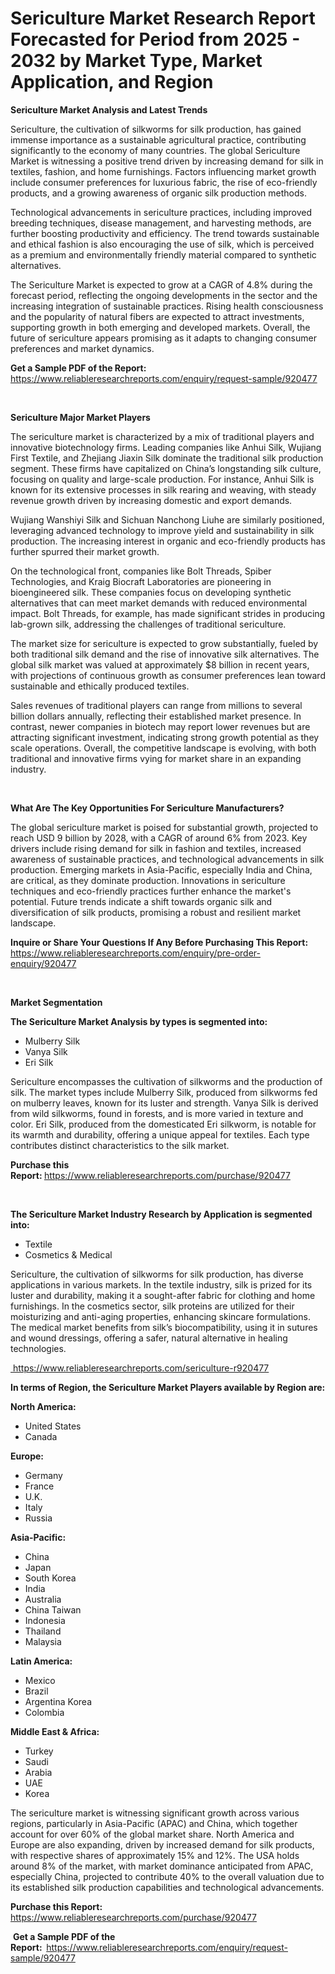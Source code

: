 <p><h1>Sericulture Market Research Report Forecasted for Period from 2025 -  2032 by Market Type, Market Application, and Region</h1></p><p><strong>Sericulture Market Analysis and Latest Trends</strong></p>
<p><p>Sericulture, the cultivation of silkworms for silk production, has gained immense importance as a sustainable agricultural practice, contributing significantly to the economy of many countries. The global Sericulture Market is witnessing a positive trend driven by increasing demand for silk in textiles, fashion, and home furnishings. Factors influencing market growth include consumer preferences for luxurious fabric, the rise of eco-friendly products, and a growing awareness of organic silk production methods.</p><p>Technological advancements in sericulture practices, including improved breeding techniques, disease management, and harvesting methods, are further boosting productivity and efficiency. The trend towards sustainable and ethical fashion is also encouraging the use of silk, which is perceived as a premium and environmentally friendly material compared to synthetic alternatives.</p><p>The Sericulture Market is expected to grow at a CAGR of 4.8% during the forecast period, reflecting the ongoing developments in the sector and the increasing integration of sustainable practices. Rising health consciousness and the popularity of natural fibers are expected to attract investments, supporting growth in both emerging and developed markets. Overall, the future of sericulture appears promising as it adapts to changing consumer preferences and market dynamics.</p></p>
<p><strong>Get a Sample PDF of the Report:&nbsp;</strong> <a href="https://www.reliableresearchreports.com/enquiry/request-sample/920477?utm_campaign=2809&utm_medium=2&utm_source=Github&utm_content=ia&utm_term=18042025&utm_id=sericulture">https://www.reliableresearchreports.com/enquiry/request-sample/920477</a></p>
<p>&nbsp;</p>
<p><strong>Sericulture Major Market Players</strong></p>
<p><p>The sericulture market is characterized by a mix of traditional players and innovative biotechnology firms. Leading companies like Anhui Silk, Wujiang First Textile, and Zhejiang Jiaxin Silk dominate the traditional silk production segment. These firms have capitalized on China’s longstanding silk culture, focusing on quality and large-scale production. For instance, Anhui Silk is known for its extensive processes in silk rearing and weaving, with steady revenue growth driven by increasing domestic and export demands. </p><p>Wujiang Wanshiyi Silk and Sichuan Nanchong Liuhe are similarly positioned, leveraging advanced technology to improve yield and sustainability in silk production. The increasing interest in organic and eco-friendly products has further spurred their market growth.</p><p>On the technological front, companies like Bolt Threads, Spiber Technologies, and Kraig Biocraft Laboratories are pioneering in bioengineered silk. These companies focus on developing synthetic alternatives that can meet market demands with reduced environmental impact. Bolt Threads, for example, has made significant strides in producing lab-grown silk, addressing the challenges of traditional sericulture.</p><p>The market size for sericulture is expected to grow substantially, fueled by both traditional silk demand and the rise of innovative silk alternatives. The global silk market was valued at approximately $8 billion in recent years, with projections of continuous growth as consumer preferences lean toward sustainable and ethically produced textiles.</p><p>Sales revenues of traditional players can range from millions to several billion dollars annually, reflecting their established market presence. In contrast, newer companies in biotech may report lower revenues but are attracting significant investment, indicating strong growth potential as they scale operations. Overall, the competitive landscape is evolving, with both traditional and innovative firms vying for market share in an expanding industry.</p></p>
<p>&nbsp;</p>
<p><strong>What Are The Key Opportunities For Sericulture Manufacturers?</strong></p>
<p><p>The global sericulture market is poised for substantial growth, projected to reach USD 9 billion by 2028, with a CAGR of around 6% from 2023. Key drivers include rising demand for silk in fashion and textiles, increased awareness of sustainable practices, and technological advancements in silk production. Emerging markets in Asia-Pacific, especially India and China, are critical, as they dominate production. Innovations in sericulture techniques and eco-friendly practices further enhance the market's potential. Future trends indicate a shift towards organic silk and diversification of silk products, promising a robust and resilient market landscape.</p></p>
<p><strong>Inquire or Share Your Questions If Any Before Purchasing This Report:</strong> <a href="https://www.reliableresearchreports.com/enquiry/pre-order-enquiry/920477?utm_campaign=2809&utm_medium=2&utm_source=Github&utm_content=ia&utm_term=18042025&utm_id=sericulture">https://www.reliableresearchreports.com/enquiry/pre-order-enquiry/920477</a></p>
<p>&nbsp;</p>
<p><strong>Market Segmentation</strong></p>
<p><strong>The Sericulture Market Analysis by types is segmented into:</strong></p>
<p><ul><li>Mulberry Silk</li><li>Vanya Silk</li><li>Eri Silk</li></ul></p>
<p><p>Sericulture encompasses the cultivation of silkworms and the production of silk. The market types include Mulberry Silk, produced from silkworms fed on mulberry leaves, known for its luster and strength. Vanya Silk is derived from wild silkworms, found in forests, and is more varied in texture and color. Eri Silk, produced from the domesticated Eri silkworm, is notable for its warmth and durability, offering a unique appeal for textiles. Each type contributes distinct characteristics to the silk market.</p></p>
<p><strong>Purchase this Report:&nbsp;</strong><a href="https://www.reliableresearchreports.com/purchase/920477?utm_campaign=2809&utm_medium=2&utm_source=Github&utm_content=ia&utm_term=18042025&utm_id=sericulture">https://www.reliableresearchreports.com/purchase/920477</a></p>
<p>&nbsp;</p>
<p><strong>The Sericulture Market Industry Research by Application is segmented into:</strong></p>
<p><ul><li>Textile</li><li>Cosmetics & Medical</li></ul></p>
<p><p>Sericulture, the cultivation of silkworms for silk production, has diverse applications in various markets. In the textile industry, silk is prized for its luster and durability, making it a sought-after fabric for clothing and home furnishings. In the cosmetics sector, silk proteins are utilized for their moisturizing and anti-aging properties, enhancing skincare formulations. The medical market benefits from silk’s biocompatibility, using it in sutures and wound dressings, offering a safer, natural alternative in healing technologies.</p></p>
<p><a href="https://www.reliableresearchreports.com/sericulture-r920477?utm_campaign=2809&utm_medium=2&utm_source=Github&utm_content=ia&utm_term=18042025&utm_id=sericulture">&nbsp;https://www.reliableresearchreports.com/sericulture-r920477</a></p>
<p><strong>In terms of Region, the Sericulture Market Players available by Region are:</strong></p>
<p>
    <p> <strong> North America: </strong>
        <ul>
            <li>United States</li>
            <li>Canada</li>
        </ul>
        </p> 
    <p> <strong> Europe: </strong>
        <ul>
            <li>Germany</li>
            <li>France</li>
            <li>U.K.</li>
            <li>Italy</li>
            <li>Russia</li>
        </ul>
        </p> 
    <p> <strong> Asia-Pacific: </strong>
        <ul>
            <li>China</li>
            <li>Japan</li>
            <li>South Korea</li>
            <li>India</li>
            <li>Australia</li>
            <li>China Taiwan</li>
            <li>Indonesia</li>
            <li>Thailand</li>
            <li>Malaysia</li>
        </ul>
        </p> 
    <p> <strong> Latin America: </strong>
        <ul>
            <li>Mexico</li>
            <li>Brazil</li>
            <li>Argentina Korea</li>
            <li>Colombia</li>
        </ul>
        </p> 
    <p> <strong> Middle East & Africa: </strong>
        <ul>
            <li>Turkey</li>
            <li>Saudi</li>
            <li>Arabia</li>
            <li>UAE</li>
            <li>Korea</li>
        </ul>
    </p>
    </p>
<p><p>The sericulture market is witnessing significant growth across various regions, particularly in Asia-Pacific (APAC) and China, which together account for over 60% of the global market share. North America and Europe are also expanding, driven by increased demand for silk products, with respective shares of approximately 15% and 12%. The USA holds around 8% of the market, with market dominance anticipated from APAC, especially China, projected to contribute 40% to the overall valuation due to its established silk production capabilities and technological advancements.</p></p>
<p><strong>Purchase this Report: </strong><a href="https://www.reliableresearchreports.com/purchase/920477?utm_campaign=2809&utm_medium=2&utm_source=Github&utm_content=ia&utm_term=18042025&utm_id=sericulture">https://www.reliableresearchreports.com/purchase/920477</a></p>
<p>&nbsp;<strong>Get a Sample PDF of the Report:&nbsp;&nbsp;</strong><a href="https://www.reliableresearchreports.com/enquiry/request-sample/920477?utm_campaign=2809&utm_medium=2&utm_source=Github&utm_content=ia&utm_term=18042025&utm_id=sericulture">https://www.reliableresearchreports.com/enquiry/request-sample/920477</a></p>
<p><strong></strong></p>
<p><p></p><p></p><p></p></p>